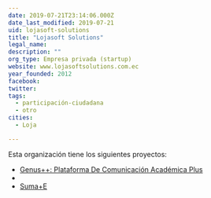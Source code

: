 ```yaml
---
date: 2019-07-21T23:14:06.000Z
date_last_modified: 2019-07-21
uid: lojasoft-solutions
title: "Lojasoft Solutions"
legal_name: 
description: ""
org_type: Empresa privada (startup)
website: www.lojasoftsolutions.com.ec
year_founded: 2012
facebook: 
twitter: 
tags:
  - participación-ciudadana
  - otro
cities: 
  - Loja

---
```


Esta organización tiene los siguientes proyectos:

- [Genus++: Plataforma De Comunicación Académica Plus](/i/genus-plataforma-de-comunicacion-academica-plus.html)
- [](/i/plataforma-de-organizacion-y-comunicacion-de-agrupaciones-ciudadanas-suma-e.html)
- [Suma+E](/i/suma-e.html)
